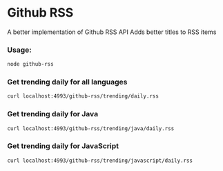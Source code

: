 # Github RSS

A better implementation of Github RSS API
Adds better titles to RSS items

### Usage:

```sh
node github-rss
```

### Get trending daily for all languages

```sh
curl localhost:4993/github-rss/trending/daily.rss
```

### Get trending daily for Java

```sh
curl localhost:4993/github-rss/trending/java/daily.rss
```

### Get trending daily for JavaScript
```sh
curl localhost:4993/github-rss/trending/javascript/daily.rss
```
